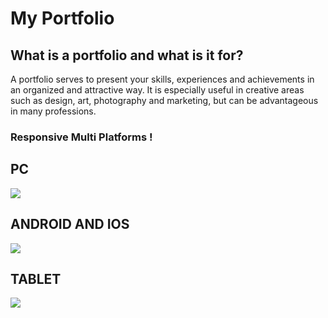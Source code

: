 # My Portfolio 

## What is a portfolio and what is it for?

A portfolio serves to present your skills, experiences and achievements in an organized and attractive way. It is especially useful in creative areas such as design, art, photography and marketing, but can be advantageous in many professions.

### Responsive Multi Platforms !

## PC
![](https://i.imgur.com/0tjGkJO.jpeg)

## ANDROID AND IOS 
![](https://i.imgur.com/By5WbZM.jpeg)

## TABLET
![](https://i.imgur.com/N64ZF9r.jpeg)
